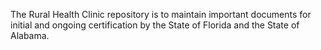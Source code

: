 The Rural Health Clinic repository is to maintain important documents for initial and ongoing certification by the State of Florida and the State of Alabama.
